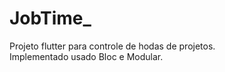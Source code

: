 # JobTime_
 Projeto flutter para controle de hodas de projetos.  
 Implementado usado Bloc e Modular. 

